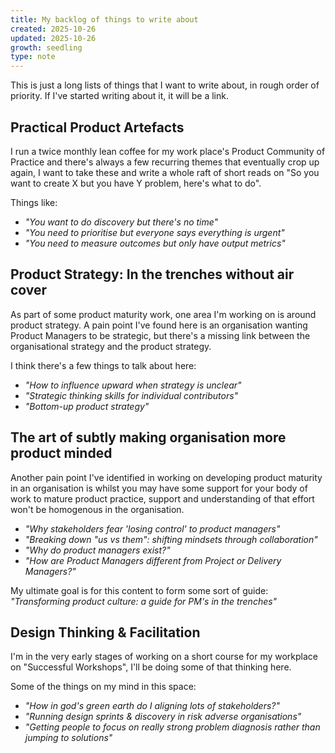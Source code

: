 ```yaml
---
title: My backlog of things to write about
created: 2025-10-26
updated: 2025-10-26
growth: seedling
type: note
---
```

This is just a long lists of things that I want to write about, in rough order of priority.
If I've started writing about it, it will be a link.


## Practical Product Artefacts
I run a twice monthly lean coffee for my work place's Product Community of Practice and there's always a few recurring themes that eventually crop up again, I want to take these and write a whole raft of short reads on "So you want to create X but you have Y problem, here's what to do". 

Things like:
- *"You want to do discovery but there's no time"*
- *"You need to prioritise but everyone says everything is urgent"*
- *"You need to measure outcomes but only have output metrics"*

## Product Strategy: In the trenches without air cover
As part of some product maturity work, one area I'm working on is around product strategy. A pain point I've found here is an organisation wanting Product Managers to be strategic, but there's a missing link between the organisational strategy and the product strategy. 

I think there's a few things to talk about here:
- *"How to influence upward when strategy is unclear"*
- *"Strategic thinking skills for individual contributors"*
- *"Bottom-up product strategy"*

## The art of subtly making organisation more product minded
Another pain point I've identified in working on developing product maturity in an organisation is whilst you may have some support for your body of work to mature product practice, support and understanding of that effort won't be homogenous in the organisation.

- *"Why stakeholders fear 'losing control' to product managers"*
- *"Breaking down "us vs them": shifting mindsets through collaboration"*
- *"Why do product managers exist?"*
- *"How are Product Managers different from Project or Delivery Managers?"*

My ultimate goal is for this content to form some sort of guide:
*"Transforming product culture: a guide for PM's in the trenches"*

## Design Thinking & Facilitation
I'm in the very early stages of working on a short course for my workplace on "Successful Workshops", I'll be doing some of that thinking here. 

Some of the things on my mind in this space:
- *"How in god's green earth do I aligning lots of stakeholders?"*
- *"Running design sprints & discovery in risk adverse organisations"*
- *"Getting people to focus on really strong problem diagnosis rather than jumping to solutions"*